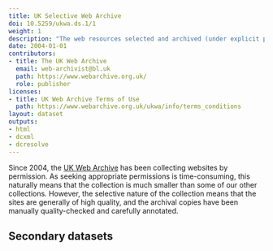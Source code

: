 ```yaml
---
title: UK Selective Web Archive
doi: 10.5259/ukwa.ds.1/1
weight: 1
description: "The web resources selected and archived (under explicit permission) by the UK Web Archive."
date: 2004-01-01
contributors:
- title: The UK Web Archive
  email: web-archivist@bl.uk
  path: https://www.webarchive.org.uk/
  role: publisher
licenses:
- title: UK Web Archive Terms of Use
  path: https://www.webarchive.org.uk/ukwa/info/terms_conditions
layout: dataset
outputs:
- html
- dcxml
- dcresolve
---
```


Since 2004, the [UK Web Archive](http://www.webarchive.org.uk/) has been collecting websites by permission. As seeking appropriate permissions is time-consuming, this naturally means that the collection is much smaller than some of our other collections. However, the selective nature of the collection means that the sites are generally of high quality, and the archival copies have been manually quality-checked and carefully annotated.

Secondary datasets
------------------

